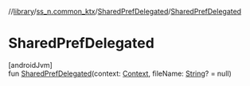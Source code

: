 //[library](../../../index.md)/[ss_n.common_ktx](../index.md)/[SharedPrefDelegated](index.md)/[SharedPrefDelegated](-shared-pref-delegated.md)

# SharedPrefDelegated

[androidJvm]\
fun [SharedPrefDelegated](-shared-pref-delegated.md)(context: [Context](https://developer.android.com/reference/kotlin/android/content/Context.html), fileName: [String](https://kotlinlang.org/api/latest/jvm/stdlib/kotlin/-string/index.html)? = null)
